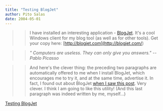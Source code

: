 ```yaml
---
title: "Testing BlogJet"
author: Pito Salas
date: 2004-05-01
---
```



>>

>> I have installed an interesting application -
[BlogJet](<http://blogjet.com/>). It's a cool Windows client for my blog tool
(as well as for other tools). Get your copy here:
[http://blogjet.com](<http://blogjet.com/>)

>>

>> _" Computers are useless. They can only give you answers." -- Pablo
Picasso_

>>

>> And here's the clever thing: the preceding two paragraphs are automatically
offered to me when I install BlogJet, which encourages me to try it, and at
the same time, advertise it. In fact, I found out about BlogJet [when I saw
this
post](<http://novaspivack.typepad.com/nova_spivacks_weblog/2004/04/testing_blogjet.html>).
Very clever. I think I am going to like this utility! (And this last paragraph
was indeed written by me, myself…)


[Testing BlogJet](None)
